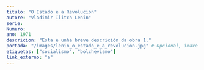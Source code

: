 ```yaml
---
titulo: "O Estado e a Revolución"
autore: "Vladimir Ilitch Lenin"
serie:
Numero:
ano: 1971
descricion: "Esta é unha breve descrición da obra 1."
portada: "/images/lenin_o_estado_e_a_revolucion.jpg" # Opcional, imaxe da portada
etiquetas: ["socialismo", "bolchevismo"]
link_externo: "a"
---
```

